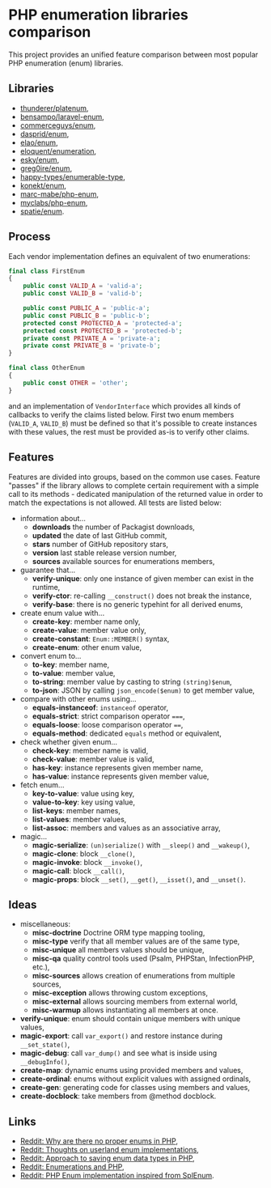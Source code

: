 # PHP enumeration libraries comparison

This project provides an unified feature comparison between most popular PHP enumeration (enum) libraries.

## Libraries

* [thunderer/platenum](https://github.com/thunderer/Platenum),
* [bensampo/laravel-enum](https://github.com/BenSampo/laravel-enum),
* [commerceguys/enum](https://github.com/commerceguys/enum),
* [dasprid/enum](https://github.com/DASPRiD/Enum),
* [elao/enum](https://github.com/Elao/PhpEnums),
* [eloquent/enumeration](https://github.com/eloquent/enumeration),
* [esky/enum](https://github.com/eskypl/enum),
* [greg0ire/enum](https://github.com/greg0ire/enum),
* [happy-types/enumerable-type](https://github.com/antanas-arvasevicius/enumerable-type),
* [konekt/enum](https://github.com/artkonekt/enum),
* [marc-mabe/php-enum](https://github.com/marc-mabe/php-enum),
* [myclabs/php-enum](https://github.com/myclabs/php-enum),
* [spatie/enum](https://github.com/spatie/enum).

## Process

Each vendor implementation defines an equivalent of two enumerations:

```php
final class FirstEnum
{
    public const VALID_A = 'valid-a';
    public const VALID_B = 'valid-b';

    public const PUBLIC_A = 'public-a';
    public const PUBLIC_B = 'public-b';
    protected const PROTECTED_A = 'protected-a';
    protected const PROTECTED_B = 'protected-b';
    private const PRIVATE_A = 'private-a';
    private const PRIVATE_B = 'private-b';
}

final class OtherEnum
{
    public const OTHER = 'other';
}
```

and an implementation of `VendorInterface` which provides all kinds of callbacks to verify the claims listed below. First two enum members (`VALID_A`, `VALID_B`) must be defined so that it's possible to create instances with these values, the rest must be provided as-is to verify other claims.

## Features

Features are divided into groups, based on the common use cases. Feature "passes" if the library allows to complete certain requirement with a simple call to its methods - dedicated manipulation of the returned value in order to match the expectations is not allowed. All tests are listed below:

* information about...
    * **downloads** the number of Packagist downloads,
    * **updated** the date of last GitHub commit,
    * **stars** number of GitHub repository stars,
    * **version** last stable release version number,
    * **sources** available sources for enumerations members,
* guarantee that...
    * **verify-unique**: only one instance of given member can exist in the runtime,
    * **verify-ctor**: re-calling `__construct()` does not break the instance,
    * **verify-base**: there is no generic typehint for all derived enums,
* create enum value with...
    * **create-key**: member name only,
    * **create-value**: member value only,
    * **create-constant**: `Enum::MEMBER()` syntax,
    * **create-enum**: other enum value,
* convert enum to...
    * **to-key**: member name,
    * **to-value**: member value,
    * **to-string**: member value by casting to string `(string)$enum`,
    * **to-json**: JSON by calling `json_encode($enum)` to get member value,
* compare with other enums using...
    * **equals-instanceof**: `instanceof` operator,
    * **equals-strict**: strict comparison operator `===`,
    * **equals-loose**: loose comparison operator `==`,
    * **equals-method**: dedicated `equals` method or equivalent,
* check whether given enum...
    * **check-key**: member name is valid,
    * **check-value**: member value is valid,
    * **has-key**: instance represents given member name,
    * **has-value**: instance represents given member value,
* fetch enum...
    * **key-to-value**: value using key,
    * **value-to-key**: key using value,
    * **list-keys**: member names,
    * **list-values**: member values,
    * **list-assoc**: members and values as an associative array,
* magic...
    * **magic-serialize**: `(un)serialize()` with `__sleep()` and `__wakeup()`,
    * **magic-clone**: block `__clone()`,
    * **magic-invoke**: block `__invoke()`,
    * **magic-call**: block `__call()`,
    * **magic-props**: block `__set()`, `__get()`, `__isset()`, and `__unset()`.

## Ideas

* miscellaneous:
  * **misc-doctrine** Doctrine ORM type mapping tooling,
  * **misc-type** verify that all member values are of the same type,
  * **misc-unique** all members values should be unique,
  * **misc-qa** quality control tools used (Psalm, PHPStan, InfectionPHP, etc.),
  * **misc-sources** allows creation of enumerations from multiple sources,
  * **misc-exception** allows throwing custom exceptions,
  * **misc-external** allows sourcing members from external world,
  * **misc-warmup** allows instantiating all members at once.
* **verify-unique**: enum should contain unique members with unique values,
* **magic-export**: call `var_export()` and restore instance during `__set_state()`,
* **magic-debug**: call `var_dump()` and see what is inside using `__debugInfo()`,
* **create-map**: dynamic enums using provided members and values,
* **create-ordinal**: enums without explicit values with assigned ordinals,
* **create-gen**: generating code for classes using members and values,
* **create-docblock**: take members from @method docblock.

## Links

* [Reddit: Why are there no proper enums in PHP](https://www.reddit.com/r/PHP/comments/6it21f/why_are_there_no_proper_enums_in_php_are_they/),
* [Reddit: Thoughts on userland enum implementations](https://www.reddit.com/r/PHP/comments/d45je0/some_thoughts_on_enum_implementations_in_userland/),
* [Reddit: Approach to saving enum data types in PHP](https://www.reddit.com/r/PHP/comments/fi2bd8/an_approach_to_saving_enum_data_types_in_php/),
* [Reddit: Enumerations and PHP](https://www.reddit.com/r/PHP/comments/7ekrse/enumerations_and_php/),
* [Reddit: PHP Enum implementation inspired from SplEnum](https://www.reddit.com/r/PHP/comments/1iy1dp/php_enum_implementation_inspired_from_splenum/).
